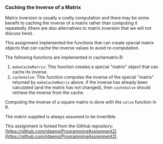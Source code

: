 ### Caching the Inverse of a Matrix

Matrix inversion is usually a costly computation and there may be some
benefit to caching the inverse of a matrix rather than computing it
repeatedly (there are also alternatives to matrix inversion that we will
not discuss here). 

This assignment implemented the functions that can create special matrix
objects that can cache the inverse values to avoid re-computation.

The following functions are implemented in cachematrix.R:

1.  `makeCacheMatrix`: This function creates a special "matrix" object
    that can cache its inverse.
2.  `cacheSolve`: This function computes the inverse of the special
    "matrix" returned by `makeCacheMatrix` above. If the inverse has
    already been calculated (and the matrix has not changed), then
    `cacheSolve` should retrieve the inverse from the cache.

Computing the inverse of a square matrix is done with the `solve`
function in R.

The matrix supplied is always assumed to be invertible.

This assignment is forked from the GitHub repository:
    [https://github.com/rdpeng/ProgrammingAssignment2](https://github.com/rdpeng/ProgrammingAssignment2).
